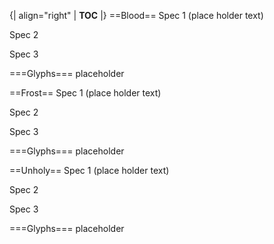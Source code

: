 
{| align="right"
  | __TOC__
  |}
==Blood==
Spec 1 (place holder text)

Spec 2

Spec 3

===Glyphs===
placeholder 



==Frost==
Spec 1 (place holder text)

Spec 2

Spec 3

===Glyphs===
placeholder 



==Unholy==
Spec 1 (place holder text)

Spec 2

Spec 3

===Glyphs===
placeholder